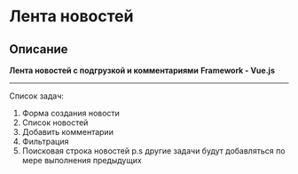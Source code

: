 # Лента новостей
## Описание
**Лента новостей с подгрузкой и комментариями**
**Framework - Vue.js**
____
Список задач: 
1. Форма создания новости
2. Список новостей
3. Добавить комментарии
4. Фильтрация
5. Поисковая строка новостей
p.s другие задачи будут добавляться по мере выполнения предыдущих
